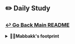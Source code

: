 ## ✏️ Daily Study
### [↩ Go Back Main README](https://github.com/3rd-PJ-Spring/Checkpoint?tab=readme-ov-file#%EF%B8%8F-daily-study)
<details>
  <summary><b>👩‍🦲Mabbakk's footprint</b></summary>
	<details>
		<summary><b>ㅤ25/01/23/목:</b></summary>	
		ㅤㅤㅤ내용
	</details>
	<details>
		<summary><b>ㅤ25/01/22/수:</b></summary>	
		ㅤㅤㅤ내용
	</details>
	<details>
		<summary><b>ㅤ25/01/21/화:</b></summary>	
		ㅤㅤㅤ내용
	</details>
	<details>
		<summary><b>ㅤ25/01/20/월:</b></summary>	
		ㅤㅤㅤ내용
	</details>
	<details>
		<summary><b>ㅤ25/01/17/금:</b></summary>	
		ㅤㅤㅤ내용
	</details>
	<details>
		<summary><b>ㅤ25/01/16/목:</b></summary>	
		ㅤㅤㅤ내용
	</details>
	<details>
		<summary><b>ㅤ25/01/15/수:</b></summary>	
		ㅤㅤㅤ내용
	</details>
	<details>
		<summary><b>ㅤ25/01/14/화:</b></summary>	
		ㅤㅤㅤ내용
	</details>
	<details>
		<summary><b>ㅤ25/01/13/월:</b></summary>	
		ㅤㅤㅤ내용
	</details>
	<details>
		<summary><b>ㅤ25/01/10/금: 인스타 클론 - 회원가입 BE 3</b></summary>

## 비밀번호 암호화 및 회원가입 API 요청 정리

## 11. 비밀번호 암호화

### 11-1. 데이터 삭제
데이터베이스에 암호화되지 않은 비밀번호가 저장되어 있다면 먼저 해당 데이터를 삭제한다.
SQL 워크벤치에서 아래 명령어를 실행한다:

```sql
DELETE FROM users;
COMMIT;
```

### 11-2. Spring Security로 비밀번호 암호화
Spring Security를 사용하여 강력한 암호화 알고리즘을 구현할 수 있다.

#### PasswordEncoderConfig 파일 생성
`main/java` 폴더 안에 `config` 폴더를 생성하고, `PasswordEncoderConfig` 파일을 작성한다.

```java
package com.example.instagramclone.config;

import org.springframework.context.annotation.Bean;
import org.springframework.context.annotation.Configuration;
import org.springframework.security.crypto.bcrypt.BCryptPasswordEncoder;
import org.springframework.security.crypto.password.PasswordEncoder;

@Configuration
public class PasswordEncoderConfig {

    @Bean
    public PasswordEncoder passwordEncoder() {
        return new BCryptPasswordEncoder();
    }
}
```

- `@Configuration`: 해당 클래스를 Spring이 관리하는 클래스로 지정한다.
- `@Bean`: 메서드의 리턴값을 애플리케이션 전체에서 사용 가능한 Singleton Bean으로 관리한다.

#### @Configuration과 @Bean의 동작 원리
- **SingleTon**: Spring은 기본적으로 하나의 객체를 전역적으로 공유함.
- **CGLIB**: Spring이 @Configuration 클래스 내부에서 SingleTon을 보장하기 위해 사용하는 기술임.<br><br>
#### 결론 
- @Configuration 로 인해 동일한 @Bean 메서드가 여러 번 호출되더라도 하나의 Singleton 인스턴스만 반환.
- CGLIB 작동 시 @Bean 메서드를 호출할 때마다 새로운 객체 생성 X, 이미 생성된 객체를 반환.

#### MemberService에 PasswordEncoder 주입
생성한 `PasswordEncoder`를 `MemberService` 클래스에 주입받아 비밀번호를 암호화한다.

```java
@Service
@Slf4j
@Transactional
@RequiredArgsConstructor
public class MemberService {

    private final PasswordEncoder passwordEncoder;
    private final MemberRepository memberRepository;

    public void signUp(SignUpRequest signUpRequest) {
        // 비밀번호 암호화
        String rawPassword = signUpRequest.getPassword();
        String encodedPassword = passwordEncoder.encode(rawPassword);

        // 회원 정보를 엔터티로 변환 및 암호화된 비밀번호 설정
        Member newMember = signUpRequest.toEntity();
        newMember.setPassword(encodedPassword);

        // 데이터베이스 저장
        memberRepository.insert(newMember);
    }
}
```

### 11-3. Postman으로 테스트
1. 서버를 재실행한다.
2. Postman에서 회원가입 요청을 보내고, 데이터베이스에 저장된 비밀번호가 암호화되었는지 확인.

---

## 12. 회원가입 API 요청

### 12-1. 프론트엔드 코드 작성
`JS` 폴더의 `signUp.js` 파일에 회원가입 API 요청 메서드를 작성한다.

#### DOMContentLoaded 이벤트

```javascript
document.addEventListener('DOMContentLoaded', initSignUp);

function initSignUp() {  // 이벤트 함수
    // 입력값 읽어오기
}
```

#### 사용자 입력값 읽어오기
`signUp.jsp` 파일의 입력값을 가져온다.

```javascript
const emailOrPhone = document.querySelector('input[name="email"]').value;
const name = document.querySelector('input[name="name"]').value;
const username = document.querySelector('input[name="username"]').value;
const password = document.querySelector('input[name="password"]').value;

const payload = {
    emailOrPhone: emailOrPhone,
    name: name,
    username: username,
    password: password
};
```
key 값을 꼭 저렇게 설정해야 할까?
: SignUpRequest에서 설정된 필드명이기 때문이다. 서버가 요청한 값대로 전달해야 한다.

#### 폼의 submit 이벤트 처리

submit 이벤트는 새로고침이 일어나기 때문에 e.preventDefault(); 를 추가해주어 이를 방지한다.
```javascript
const $form = document.querySelector('.auth-form');

$form.addEventListener('submit', e => {
    e.preventDefault(); // 새로고침 방지

    // 입력값 읽기
    const emailOrPhone = document.querySelector('input[name="email"]').value;
    const name = document.querySelector('input[name="name"]').value;
    const username = document.querySelector('input[name="username"]').value;
    const password = document.querySelector('input[name="password"]').value;

    const payload = {
        emailOrPhone: emailOrPhone,
        name: name,
        username: username,
        password: password
    };

    console.log(payload);

    // 서버로 데이터 전송
    fetchToSignUp(payload);
});
```

#### 서버로 데이터 전송

```javascript
async function fetchToSignUp(userData) {
    const response = await fetch('/api/auth/signup', {
        method: 'POST',
        headers: { 'Content-Type': 'application/json' },
        body: JSON.stringify(userData)
    });

    if (response.ok) {
        window.location.href = '/'; // 로그인 페이지로 이동
    } else {
        alert('회원가입에 실패했습니다.');
    }
}
```

### 12-2. 테스트
1. 서버를 재실행.
2. 회원가입 입력값을 작성 후 데이터를 제출.
3. 데이터베이스에 정상적으로 저장되었는지 확인.

---

위 과정을 통해 비밀번호 암호화 및 회원가입 API 요청 처리 완료!<br>
	</details>
	<details>
  <summary><b>ㅤ25/01/09/목: 인스타 클론 - 회원가입 BE 2</b></summary>

## 1. 입력값 DTO 생성 및 엔터티 변환
### SignUpRequest 클래스
회원가입 입력값을 처리하기 위해 **SignUpRequest** DTO를 작성한다.
입력값을 Member 엔터티로 변환하는 `toEntity()` 메서드를 생성한다.

```java
public Member toEntity() {
    String email = null;
    String phone = null;

    if (this.emailOrPhone.contains("@")) { //이메일과 휴대전화번호를 구분해주는- 이메일에는 있으나 전화번호에는 없는 절대적 특수기호인 @를 구분 기준으로 한다.
        email = this.emailOrPhone;
    } else {
        phone = this.emailOrPhone.replaceAll("[^0-9]", ""); // 번호 입력 시 -가 포함되어있으면 제거 후 DB로 전화번호만을 저장한다.
    }

    return Member.builder()
                .email(email)
                .phone(phone)
                .username(this.username)
                .name(this.name)
                .password(this.password)
                .build();
}
```

## 2. MemberService 작성
MemberService를 작성하여 회원가입 요청을 처리하도록 한다.

### 주요 코드
```java
@Service
@Slf4j
@Transactional
@RequiredArgsConstructor
public class MemberService {

    private final PasswordEncoder passwordEncoder;
    private final MemberRepository memberRepository;

    public void signUp(SignUpRequest signUpRequest) {
        memberRepository.insert(signUpRequest.toEntity()); // signUp 함수에 작성한 signUpRequest (DTO)를 넣고 이의 입력값을 entity로 변환하여 저장한다.
    }
}
```

## 3. AuthController 생성
`AuthController`를 작성하여 REST API 엔드포인트를 구현한다.

### 주요 코드
```java
@RestController
@RequestMapping("/api/auth")
@Slf4j  // 로그 생성
@RequiredArgsConstructor  // 의존성 주입
public class AuthController {

    private final MemberService memberService;   // MemberSevice 주입

    @PostMapping("/signup")   // 회워가입은 데이터를 생성하는 것이므로 POST
    public ResponseEntity<Map<String, Object>> signUp(@RequestBody @Valid SignUpRequest signUpRequest) {
        log.info("request for signup: {}", signUpRequest.getUsername());
        memberService.signUp(signUpRequest);

        return ResponseEntity
                .ok()
                .body(Map.of( 
                        "message", "회원가입이 완료되었습니다.",
                        "username", signUpRequest.getUsername()
                ));
    }
}
```
위에서 ResponseEntity의 타입으로 Map을 사용한 이유?<br>
1. Map은 (키-값) 쌍으로 데이터를 표현할 수 있고, 여러 필드를 간결하게 묶어 보낼 수 있다.
2. Map은 List와 달리 동적인 구조를 가지고 있어 상황에 따라 필드를 유연하게 조정할 수 있다.<br>
그리고 일단 많은 REST API 설계에서 JSON 응답을 선호하며, Map은 이를 쉽게 표현할 수 있는 방법이다.

## 4. 비밀번호 암호화

회원가입 시 비밀번호는 반드시 암호화하여 저장해야 한다.
DB에 저장된 비밀번호가 암호화되지 않은 경우 아래 SQL 명령어를 사용해 기존 데이터를 삭제후 암호화 작업을 진행한다.

```sql
DELETE FROM users;
COMMIT;
```

### 추가 작업
`PasswordEncoder`를 사용해 비밀번호 암호화를 적용한다.

```java
public void signUp(SignUpRequest signUpRequest) {
    Member member = signUpRequest.toEntity();
    member.setPassword(passwordEncoder.encode(member.getPassword()));
    memberRepository.insert(member);
}
```

## 5. Postman 테스트

1. Postman에서 `POST /api/auth/signup` 엔드포인트를 테스트한다.
2. 요청 바디는 JSON 형식으로 작성하며, DTO에 명시된 필드명을 정확히 입력해야 한다.

### 요청 예시
```json
{
    "username": "testuser",
    "name": "Test User",
    "emailOrPhone": "010-1234-5678",
    "password": "password123"
}
```

3. 응답 확인:
    - 성공 메시지와 함께 입력된 사용자 이름이 반환된다.
    - DB에서 데이터가 올바르게 저장되었는지 확인한다.
</details>
	<details>
		<summary><b>ㅤ25/01/08/수: 프로젝트 방향 설정 및 래퍼런스 서치, 회원가입 BE</b></summary>	
		ㅤㅤㅤ<h3>1. 프로젝트 방향 설정</h3>
						<h4>·어떤 홈페이지를 만들 것인가?</h4>
						쇼핑몰 홈페이지 구현.<br>
						<h4>·어떤 레이아웃과 디자인으로 진행할 것인가?</h4>
						→ 이미지 참조<br>
						<h4>·어떤 기능을 구현할 것인가?</h4>
						FE 기능 구현을 우선적 목표로 한다.<br>
						+ 홈페이지에 필요한 정보를 포함하여 전체 디자인.<br>
						그 후 가능하다면 BE도 진행. (회원가입 및 로그인)<br>
						<h3>3. 회원가입 FE/BE_1</h3>
						<div style="text-align: center;">
							<img src="https://github.com/3rd-PJ-Spring/Checkpoint/blob/219069cc37d73b2531b87a866ee27095d709b899/img/Mabbakk/250108(%EC%88%98)/%233_%ED%94%84%EB%A1%9C%EC%A0%9D%ED%8A%B8%20%EB%B0%A9%ED%96%A5%20%EC%84%A4%EC%A0%95%20%EB%B0%8F%20%EB%9E%98%ED%8D%BC%EB%9F%B0%EC%8A%A4%20%EC%84%9C%EC%B9%98%2C%20%ED%9A%8C%EC%9B%90%EA%B0%80%EC%9E%85%20BE%20_1.png">
							<img src="https://github.com/3rd-PJ-Spring/Checkpoint/blob/main/img/Mabbakk/250108(%EC%88%98)/%233_%ED%94%84%EB%A1%9C%EC%A0%9D%ED%8A%B8%20%EB%B0%A9%ED%96%A5%20%EC%84%A4%EC%A0%95%20%EB%B0%8F%20%EB%9E%98%ED%8D%BC%EB%9F%B0%EC%8A%A4%20%EC%84%9C%EC%B9%98%2C%20%ED%9A%8C%EC%9B%90%EA%B0%80%EC%9E%85%20BE%20_2.png">
							<img src="https://github.com/3rd-PJ-Spring/Checkpoint/blob/main/img/Mabbakk/250108(%EC%88%98)/%233_%ED%94%84%EB%A1%9C%EC%A0%9D%ED%8A%B8%20%EB%B0%A9%ED%96%A5%20%EC%84%A4%EC%A0%95%20%EB%B0%8F%20%EB%9E%98%ED%8D%BC%EB%9F%B0%EC%8A%A4%20%EC%84%9C%EC%B9%98%2C%20%ED%9A%8C%EC%9B%90%EA%B0%80%EC%9E%85%20BE%20_3.png">
							<img src="https://github.com/3rd-PJ-Spring/Checkpoint/blob/main/img/Mabbakk/250108(%EC%88%98)/%233_%ED%94%84%EB%A1%9C%EC%A0%9D%ED%8A%B8%20%EB%B0%A9%ED%96%A5%20%EC%84%A4%EC%A0%95%20%EB%B0%8F%20%EB%9E%98%ED%8D%BC%EB%9F%B0%EC%8A%A4%20%EC%84%9C%EC%B9%98%2C%20%ED%9A%8C%EC%9B%90%EA%B0%80%EC%9E%85%20BE%20_4.png">
							<img src="https://github.com/3rd-PJ-Spring/Checkpoint/blob/main/img/Mabbakk/250108(%EC%88%98)/%233_%ED%94%84%EB%A1%9C%EC%A0%9D%ED%8A%B8%20%EB%B0%A9%ED%96%A5%20%EC%84%A4%EC%A0%95%20%EB%B0%8F%20%EB%9E%98%ED%8D%BC%EB%9F%B0%EC%8A%A4%20%EC%84%9C%EC%B9%98%2C%20%ED%9A%8C%EC%9B%90%EA%B0%80%EC%9E%85%20BE%20_5.png">
							<img src="https://github.com/3rd-PJ-Spring/Checkpoint/blob/main/img/Mabbakk/250108(%EC%88%98)/%233_%ED%94%84%EB%A1%9C%EC%A0%9D%ED%8A%B8%20%EB%B0%A9%ED%96%A5%20%EC%84%A4%EC%A0%95%20%EB%B0%8F%20%EB%9E%98%ED%8D%BC%EB%9F%B0%EC%8A%A4%20%EC%84%9C%EC%B9%98%2C%20%ED%9A%8C%EC%9B%90%EA%B0%80%EC%9E%85%20BE%20_6.png">
							<img src="https://github.com/3rd-PJ-Spring/Checkpoint/blob/main/img/Mabbakk/250108(%EC%88%98)/%233_%ED%94%84%EB%A1%9C%EC%A0%9D%ED%8A%B8%20%EB%B0%A9%ED%96%A5%20%EC%84%A4%EC%A0%95%20%EB%B0%8F%20%EB%9E%98%ED%8D%BC%EB%9F%B0%EC%8A%A4%20%EC%84%9C%EC%B9%98%2C%20%ED%9A%8C%EC%9B%90%EA%B0%80%EC%9E%85%20BE%20_7.png">
							<img src="https://github.com/3rd-PJ-Spring/Checkpoint/blob/main/img/Mabbakk/250108(%EC%88%98)/%233_%ED%94%84%EB%A1%9C%EC%A0%9D%ED%8A%B8%20%EB%B0%A9%ED%96%A5%20%EC%84%A4%EC%A0%95%20%EB%B0%8F%20%EB%9E%98%ED%8D%BC%EB%9F%B0%EC%8A%A4%20%EC%84%9C%EC%B9%98%2C%20%ED%9A%8C%EC%9B%90%EA%B0%80%EC%9E%85%20BE%20_8.png">
							<img src="https://github.com/3rd-PJ-Spring/Checkpoint/blob/main/img/Mabbakk/250108(%EC%88%98)/%233_%ED%94%84%EB%A1%9C%EC%A0%9D%ED%8A%B8%20%EB%B0%A9%ED%96%A5%20%EC%84%A4%EC%A0%95%20%EB%B0%8F%20%EB%9E%98%ED%8D%BC%EB%9F%B0%EC%8A%A4%20%EC%84%9C%EC%B9%98%2C%20%ED%9A%8C%EC%9B%90%EA%B0%80%EC%9E%85%20BE%20_9.png">
						</div>
	</details>
	<details>
		<summary><b>ㅤ25/01/07/화: 팀플 회의_방향 설정 및 목표 설정</b></summary>	
		  <h3>1. 전체적인 방향 설정 </h3>
            <h4>개인의 역량을 높일 수 있도록 철저하고 꾸준한 공부 그리고 그에 대한 결과물 데모버전 도출.</h4>
                (공통 주제 설정 : 기본 홈페이지)<br></br>
		<h3> 2. 목표 설정 </h3>
      <h4>· 내가 구현하고 싶은 기능 ? → 프론트엔드</h4>
      <h4>· 부족한 부분 ? → 숙달되지 않은 자바스크립트 이벤트 구현</h4>
      <h4>· 구현하고자 하는 기능 ? → 회원가입 (로그인) 기능 ...등 추가 구상</h4>
	</details>
	<details>
		<summary><b>ㅤ25/01/06/월: 인스타그램 클론 연습 강의 복습</b></summary>	
		ㅤㅤㅤ<h4>피드 목록 조회 API 만들기 까지 복습 (FE/BE)</h4>
	</details>

